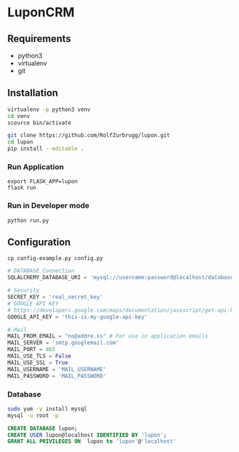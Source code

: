 # LuponCRM

## Requirements

- python3
- virtualenv
- git

## Installation

```Bash
virtualenv -p python3 venv
cd venv
scource bin/activate
```

```Bash
git clone https://github.com/RolfZurbrugg/lupon.git
cd lupon
pip install --editable .
```

### Run Application

```shell
export FLASK_APP=lupon
flask run
```

### Run in Developer mode

````shell
python run.py
````

## Configuration

```shell
cp config-example.py config.py
```

```python
# DATABASE Connection
SQLALCHEMY_DATABASE_URI = 'mysql://username:password@localhost/database'
```

```python
# Security
SECRET_KEY = 'real_secret_key'
# GOOGLE API KEY
# https://developers.google.com/maps/documentation/javascript/get-api-key?hl=de
GOOGLE_API_KEY = 'this-is-my-google-api-key'
```

```python
# Mail
MAIL_FROM_EMAIL = "no@addre.ss" # For use in application emails
MAIL_SERVER = 'smtp.googlemail.com'
MAIL_PORT = 465
MAIL_USE_TLS = False
MAIL_USE_SSL = True
MAIL_USERNAME = 'MAIL_USERNAME'
MAIL_PASSWORD = 'MAIL_PASSWORD'
```

### Database

```Bash
sudo yum -y install mysql
mysql -u root -p
```

```sql
CREATE DATABASE lupon;
CREATE USER lupon@localhost IDENTIFIED BY 'lupon';
GRANT ALL PRIVILEGES ON  lupon to 'lupon'@'localhost'
````